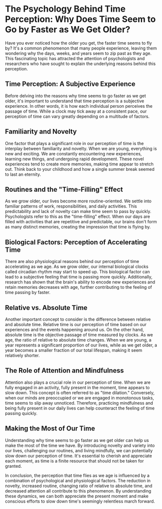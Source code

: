 # The Psychology Behind Time Perception: Why Does Time Seem to Go by Faster as We Get Older?

Have you ever noticed how the older you get, the faster time seems to fly by? It's a common phenomenon that many people experience, leaving them wondering why the days, weeks, and years seem to zip past as they age. This fascinating topic has attracted the attention of psychologists and researchers who have sought to explain the underlying reasons behind this perception.

## Time Perception: A Subjective Experience

Before delving into the reasons why time seems to go faster as we get older, it's important to understand that time perception is a subjective experience. In other words, it is how each individual person perceives the passage of time. While a clock may tick away at a consistent pace, our perception of time can vary greatly depending on a multitude of factors.

## Familiarity and Novelty

One factor that plays a significant role in our perception of time is the interplay between familiarity and novelty. When we are young, everything is new and exciting. We are constantly encountering new experiences, learning new things, and undergoing rapid development. These novel experiences tend to create more memories, making time appear to stretch out. Think back to your childhood and how a single summer break seemed to last an eternity.

## Routines and the "Time-Filling" Effect

As we grow older, our lives become more routine-oriented. We settle into familiar patterns of work, responsibilities, and daily activities. This predictability and lack of novelty can make time seem to pass by quickly. Psychologists refer to this as the "time-filling" effect. When our days are filled with activities that are repetitive and predictable, our brains don't form as many distinct memories, creating the impression that time is flying by.

## Biological Factors: Perception of Accelerating Time

There are also physiological reasons behind our perception of time accelerating as we age. As we grow older, our internal biological clocks called circadian rhythm may start to speed up. This biological factor can lead to a subjective feeling that time is passing more quickly. Additionally, research has shown that the brain's ability to encode new experiences and retain memories decreases with age, further contributing to the feeling of time passing by faster.

## Relative vs. Absolute Time

Another important concept to consider is the difference between relative and absolute time. Relative time is our perception of time based on our experiences and the events happening around us. On the other hand, absolute time is the objective passage of time measured by clocks. As we age, the ratio of relative to absolute time changes. When we are young, a year represents a significant proportion of our lives, while as we get older, a year becomes a smaller fraction of our total lifespan, making it seem relatively shorter.

## The Role of Attention and Mindfulness

Attention also plays a crucial role in our perception of time. When we are fully engaged in an activity, fully present in the moment, time appears to slow down. This concept is often referred to as "time dilation." Conversely, when our minds are preoccupied or we are engaged in monotonous tasks, time seems to slip away unnoticed. Therefore, practicing mindfulness and being fully present in our daily lives can help counteract the feeling of time passing quickly.

## Making the Most of Our Time

Understanding why time seems to go faster as we get older can help us make the most of the time we have. By introducing novelty and variety into our lives, challenging our routines, and living mindfully, we can potentially slow down our perception of time. It's essential to cherish and appreciate each moment, as time is a finite resource that should not be taken for granted.

In conclusion, the perception that time flies as we age is influenced by a combination of psychological and physiological factors. The reduction in novelty, increased routine, changing ratio of relative to absolute time, and decreased attention all contribute to this phenomenon. By understanding these dynamics, we can both appreciate the present moment and make conscious efforts to slow down time's seemingly relentless march forward.